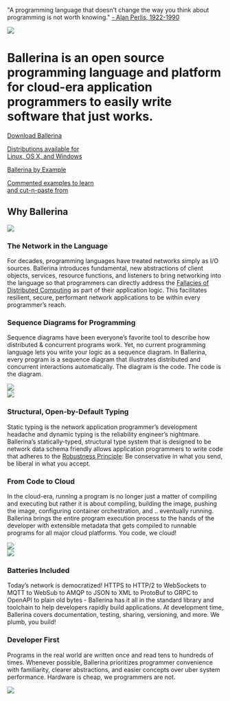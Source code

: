 
<link href="https://fonts.googleapis.com/css?family=Special+Elite&display=swap" rel="stylesheet"/><link rel="stylesheet" href="/css/home-page.css"></link><div class="row cBallerinaIntroSection">
   <div class="container">
     <div class="col-sm-12 col-md-12">
         <p class="cQuotes">"A programming language that doesn't change the way you think about programming is not worth knowing." <span><a href="">- Alan Perlis, 1922-1990</a></span></p>
      </div>
      <div class="col-sm-12 col-md-12 cTopLayer">
         <div class="col-sm-12 col-md-8">
            <img class="cHomePageLogo" src="/img/ballerina-logo.svg ">
            <h1>Ballerina is an open source programming language and platform for cloud-era application programmers to easily write software that just works.
            </h1>
            </div>
          <div class="col-sm-12 col-md-4 cMainCTAContainer">
            <a class="cBallerina-io-Home-main-download-button" href="/downloads">
               Download Ballerina
               <p>Distributions available for <br>Linux, OS X, and Windows</p>
            </a>
            <a class="cBallerina-io-Home-main-download-button cBBEButton" href="/downloads">
               Ballerina by Example
               <p>Commented examples to learn <br>and cut-n-paste from</p>
            </a>
        </div>
      </div>
      <!-- <div class="col-sm-12 col-md-12 cBottomLayer">
         <div class="col-sm-12 col-md-7">
           <ul>
               <li><a class="cIconLink" href="">Quick Tour</a></li>
               <li><a class="cIconLink" href="">Ballerina by Example</a></li>
            </ul>
         </div>
      </div> -->
   </div>
</div>
<div class="row cBallerinaFeatureSection">
<div class="container">
   <div class="col-sm-12 col-md-12">
      <h2>
         Why Ballerina
      </h2>
   </div>
</div>
<!-- <div class="sticky">
   <div class="container">
      <div class="col-sm-12 col-md-12">
         <table class="cFeaturesNav">
            <tr>
               <td><a href="#The-Network-in-the-Language">The Network in the Language</a></td>
               <td><a href="#Sequence-Diagrams-for-Programming">Sequence Diagrams for Programming</a></td>
               <td><a href="#Structural-Open-by-Default-Typing">Structural, Open-by-Default Typing</a></td>
               <td><a href="#From-Code-to-Cloud">From Code to Cloud</a></td>
               <td><a href="#Batteries-Included">Batteries Included</a></td>
               <td><a href="#Developer-First">Developer First</a></td>
            </tr>
         </table>
      </div>
   </div>
</div> -->
<a class="cBookmarkTop" id="The-Network-in-the-Language"></a>
<div class="container cFeatureSection">
   <div class="col-sm-12 col-md-4 cColDiagram">
      <img src="/img/home-page/the-network-in-the-language.png"/>
   </div>
   <div class="col-sm-12 col-md-8 cColCOntent">
      <h3>The Network in the Language</h3>
      <p>For decades, programming languages have treated networks simply as I/O sources. Ballerina introduces fundamental, new abstractions of client objects, services, resource functions, and listeners to bring networking into the language so that programmers can directly address the <a target="_blank" href="https://en.wikipedia.org/wiki/Fallacies_of_distributed_computing" target="_blank">Fallacies of Distributed Computing</a> as part of their application logic. This facilitates resilient, secure, performant network applications to be within every programmer’s reach.
</p>
   </div>
</div>
<a class="cBookmarkTop" id="Sequence-Diagrams-for-Programming""></a>
<div id="" class="container cFeatureSection">
   <div class="col-sm-12 col-md-8 cColCOntent">
      <h3>Sequence Diagrams for Programming</h3>
      <p>Sequence diagrams have been everyone’s favorite tool to describe how distributed & concurrent programs work. Yet, no current programming language lets you write your logic as a sequence diagram. In Ballerina, every program is a sequence diagram that illustrates distributed and concurrent interactions automatically. The diagram is the code. The code is the diagram.</p>
   </div>
   <div id="" class="col-sm-12 col-md-4 cColDiagram">
      <img src="/img/home-page/sequence-diagrams-for-programming.png"/>
   </div>
</div>
<a class="cBookmarkTop" id="Structural-Open-by-Default-Typing"></a>
<div id="" class="container cFeatureSection">
   <div class="col-sm-12 col-md-4 cColDiagram">
      <img src="/img/dummy.svg"/>
   </div>
   <div  class="col-sm-12 col-md-8 cColCOntent">
      <h3>Structural, Open-by-Default Typing</h3>
      <p>Static typing is the network application programmer’s development headache and dynamic typing is the reliability engineer’s nightmare. Ballerina’s statically-typed, structural type system that is designed to be network data schema friendly allows application programmers to write code that adheres to the <a target="_blank"  href="https://en.wikipedia.org/wiki/Robustness_principle">Robustness Principle</a>: Be conservative in what you send, be liberal in what you accept.</p>
   </div>
</div>
<a class="cBookmarkTop" id="From-Code-to-Cloud"></a>
<div id="" class="container cFeatureSection">
   <div class="col-sm-12 col-md-8 cColCOntent">
      <h3>From Code to Cloud</h3>
      <p>In the cloud-era, running a program is no longer just a matter of compiling and executing but rather it is about compiling, building the image, pushing the image, configuring container orchestration, and .. eventually running. Ballerina brings the entire program execution process to the hands of the developer with extensible metadata that gets compiled to runnable programs for all major cloud platforms. You code, we cloud!</p>
   </div>
   <div class="col-sm-12 col-md-4 cColDiagram">
      <img src="/img/dummy.svg"/>
   </div>
</div>
<a class="cBookmarkTop" id="Batteries-Included"></a>
<div id="" class="container cFeatureSection">
   <div class="col-sm-12 col-md-4 cColDiagram">
      <img src="/img/dummy.svg"/>
   </div>
   <div class="col-sm-12 col-md-8 cColCOntent">
      <h3>Batteries Included</h3>
      <p>Today’s network is democratized! HTTPS to HTTP/2 to WebSockets to MQTT to WebSub to AMQP to JSON to XML to ProtoBuf to GRPC to OpenAPI to plain old bytes - Ballerina has it all in the standard library and toolchain to help developers rapidly build applications. At development time, Ballerina covers documentation, testing, sharing, versioning, and more. We plumb, you build!</p>
   </div>
</div>
<a class="cBookmarkTop" id="Developer-First"></a>
<div id="" class="container cFeatureSection">
   <div class="col-sm-12 col-md-8 cColCOntent">
      <h3>Developer First</h3>
      <p>Programs in the real world are written once and read tens to hundreds of times. Whenever possible, Ballerina prioritizes programmer convenience with familiarity, clearer abstractions, and easier concepts over uber system performance.  Hardware is cheap, we programmers are not.</p>
   </div>
   <div class="col-sm-12 col-md-4 cColDiagram">
      <img src="/img/dummy.svg"/>
   </div>
</div>
</div>